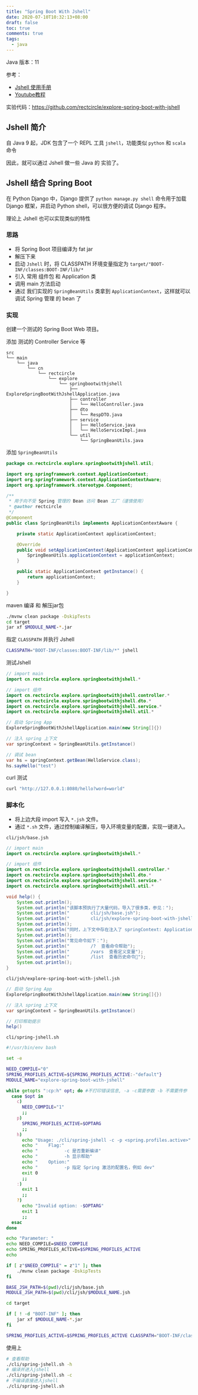 ```yaml
---
title: "Spring Boot With Jshell"
date: 2020-07-10T10:32:13+08:00
draft: false
toc: true
comments: true
tags:
  - java
---
```


Java 版本：11

参考：

* [Jshell 使用手册](http://cr.openjdk.java.net/~rfield/tutorial/JShellTutorial.html)
* [Youtube教程](https://www.youtube.com/watch?v=lTrzahYq5ok&t=674s)

实验代码：https://github.com/rectcircle/explore-spring-boot-with-jshell

## Jshell 简介

自 Java 9 起，JDK 包含了一个 REPL 工具 `jshell`，功能类似 `python` 和 `scala` 命令

因此，就可以通过 Jshell 做一些 Java 的 实验了。

## Jshell 结合 Spring Boot

在 Python Django 中，Django 提供了 `python manage.py shell` 命令用于加载 Django 框架，并启动 Python shell，可以很方便的调试 Django 程序。

理论上 Jshell 也可以实现类似的特性

### 思路

* 将 Spring Boot 项目编译为 fat jar
* 解压下来
* 启动 `Jshell` 时，将 CLASSPATH 环境变量指定为 `target/"BOOT-INF/classes:BOOT-INF/lib/*`
* 引入 常用 组件包 和 Application 类
* 调用 main 方法启动
* 通过 我们实现的 `SpringBeanUtils` 类拿到 `ApplicationContext`，这样就可以调试 Spring 管理 的 bean 了

### 实现

创建一个测试的 Spring Boot Web 项目。

添加 测试的 Controller Service 等

```
src
└── main
    └── java
        └── cn
            └── rectcircle
                └── explore
                    └── springbootwithjshell
                        ├── ExploreSpringBootWithJshellApplication.java
                        ├── controller
                        │   └── HelloController.java
                        ├── dto
                        │   └── RespDTO.java
                        ├── service
                        │   ├── HelloService.java
                        │   └── HelloServiceImpl.java
                        └── util
                            └── SpringBeanUtils.java
```

添加 `SpringBeanUtils`

```java
package cn.rectcircle.explore.springbootwithjshell.util;

import org.springframework.context.ApplicationContext;
import org.springframework.context.ApplicationContextAware;
import org.springframework.stereotype.Component;

/**
 * 用于向不受 Spring 管理的 Bean 访问 Bean 工厂（谨慎使用）
 * @author rectcircle
 */
@Component
public class SpringBeanUtils implements ApplicationContextAware {

    private static ApplicationContext applicationContext;

    @Override
    public void setApplicationContext(ApplicationContext applicationContext) {
        SpringBeanUtils.applicationContext = applicationContext;
    }

    public static ApplicationContext getInstance() {
        return applicationContext;
    }

}
```

maven 编译 和 解压jar包

```bash
./mvnw clean package -DskipTests
cd target
jar xf $MODULE_NAME-*.jar
```

指定 `CLASSPATH` 并执行 Jshell

```bash
CLASSPATH="BOOT-INF/classes:BOOT-INF/lib/*" jshell
```

测试Jshell

```java
// import main
import cn.rectcircle.explore.springbootwithjshell.*

// import 组件
import cn.rectcircle.explore.springbootwithjshell.controller.*
import cn.rectcircle.explore.springbootwithjshell.dto.*
import cn.rectcircle.explore.springbootwithjshell.service.*
import cn.rectcircle.explore.springbootwithjshell.util.*

// 启动 Spring App
ExploreSpringBootWithJshellApplication.main(new String[]{})

// 注入 spring 上下文
var springContext = SpringBeanUtils.getInstance()

// 调试 bean
var hs = springContext.getBean(HelloService.class);
hs.sayHello("test")
```

curl 测试

```bash
curl "http://127.0.0.1:8080/hello?word=world"
```

### 脚本化

* 将上边大段 import 写入 `*.jsh` 文件。
* 通过 `*.sh` 文件，通过控制编译解压，导入环境变量的配置，实现一键进入。

`cli/jsh/base.jsh`

```java
// import main
import cn.rectcircle.explore.springbootwithjshell.*

// import 组件
import cn.rectcircle.explore.springbootwithjshell.controller.*
import cn.rectcircle.explore.springbootwithjshell.dto.*
import cn.rectcircle.explore.springbootwithjshell.service.*
import cn.rectcircle.explore.springbootwithjshell.util.*

void help() {
    System.out.println();
    System.out.println("该脚本预执行了大量代码，导入了很多类，参见：");
    System.out.println("        cli/jsh/base.jsh");
    System.out.println("        cli/jsh/explore-spring-boot-with-jshell.jsh");
    System.out.println();
    System.out.println("同时，上下文中存在注入了 springContext: ApplicationContext 等变量");
    System.out.println();
    System.out.println("常见命令如下：");
    System.out.println("        /?  查看命令帮助");
    System.out.println("        /vars  查看定义变量");
    System.out.println("        /list  查看历史命令");
    System.out.println();
}
```

`cli/jsh/explore-spring-boot-with-jshell.jsh`

```java
// 启动 Spring App
ExploreSpringBootWithJshellApplication.main(new String[]{})

// 注入 spring 上下文
var springContext = SpringBeanUtils.getInstance()

// 打印帮助提示
help()
```

`cli/spring-jshell.sh`

```bash
#!/usr/bin/env bash

set -e

NEED_COMPILE="0"
SPRING_PROFILES_ACTIVE=${SPRING_PROFILES_ACTIVE:-"default"}
MODULE_NAME="explore-spring-boot-with-jshell"

while getopts ":cp:h" opt; do #不打印错误信息, -a -c需要参数 -b 不需要传参  
  case $opt in
    c)
      NEED_COMPILE="1"
      ;;
    p)
      SPRING_PROFILES_ACTIVE=$OPTARG
      ;;
    h)
      echo "Usage: ./cli/spring-jshell -c -p <spring.profiles.active>"
      echo "    Flag:"
      echo "          -c 是否重新编译"
      echo "          -h 显示帮助"
      echo "    Option:"
      echo "          -p 指定 Spring 激活的配置名，例如 dev"
      exit 0
      ;;
    :)
      exit 1
      ;;
    ?)
      echo "Invalid option: -$OPTARG"
      exit 1
      ;;
  esac
done

echo "Parameter: "
echo NEED_COMPILE=$NEED_COMPILE
echo SPRING_PROFILES_ACTIVE=$SPRING_PROFILES_ACTIVE
echo

if [ z"$NEED_COMPILE" = z"1" ]; then
    ./mvnw clean package -DskipTests
fi

BASE_JSH_PATH=$(pwd)/cli/jsh/base.jsh
MODULE_JSH_PATH=$(pwd)/cli/jsh/$MODULE_NAME.jsh

cd target

if [ ! -d "BOOT-INF" ]; then
    jar xf $MODULE_NAME-*.jar
fi

SPRING_PROFILES_ACTIVE=$SPRING_PROFILES_ACTIVE CLASSPATH="BOOT-INF/classes:BOOT-INF/lib/*" jshell $BASE_JSH_PATH $MODULE_JSH_PATH
```

使用上

```bash
# 查看帮助
./cli/spring-jshell.sh -h
# 编译并进入jshell
./cli/spring-jshell.sh -c
# 不编译直接进入jshell
./cli/spring-jshell.sh
```
